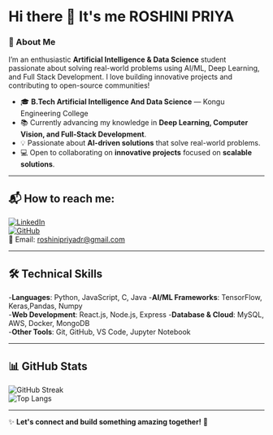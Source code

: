 # Hi there 👋 It's me **ROSHINI PRIYA**  
### 🚀 About Me  
I’m an enthusiastic **Artificial Intelligence & Data Science** student passionate about solving real-world problems using AI/ML, Deep Learning, and Full Stack Development. I love building innovative projects and contributing to open-source communities!  
- 🎓 **B.Tech Artificial Intelligence And Data Science** — Kongu Engineering College  
- 📚 Currently advancing my knowledge in **Deep Learning, Computer Vision, and Full-Stack Development**.  
- 💡 Passionate about **AI-driven solutions** that solve real-world problems.  
- 💻 Open to collaborating on **innovative projects** focused on **scalable solutions**.  
---

## 📬 How to reach me:  
[![LinkedIn](https://img.shields.io/badge/LinkedIn-0077B5?style=for-the-badge&logo=linkedin&logoColor=white)](https://www.linkedin.com/in/roshini-priya-518573259)  
[![GitHub](https://img.shields.io/badge/GitHub-100000?style=for-the-badge&logo=github&logoColor=white)](https://github.com/roshi45)  
📧 Email: [roshinipriyadr@gmail.com](mailto:roshinipriyadr@gmail.com)  

---

## 🛠 Technical Skills  
-**Languages**: Python, JavaScript, C, Java 
-**AI/ML Frameworks**: TensorFlow, Keras,Pandas, Numpy   
-**Web Development**: React.js, Node.js, Express 
-**Database & Cloud**: MySQL, AWS, Docker, MongoDB   
-**Other Tools**: Git, GitHub, VS Code, Jupyter Notebook  

---


## 📊 GitHub Stats  
![GitHub Streak](https://github-readme-streak-stats.herokuapp.com/?user=roshi45&theme=radical&hide_border=true)  
![Top Langs](https://github-readme-stats.vercel.app/api/top-langs/?username=roshi45&layout=compact&theme=radical)  

---
✨ **Let's connect and build something amazing together!** 🚀 
